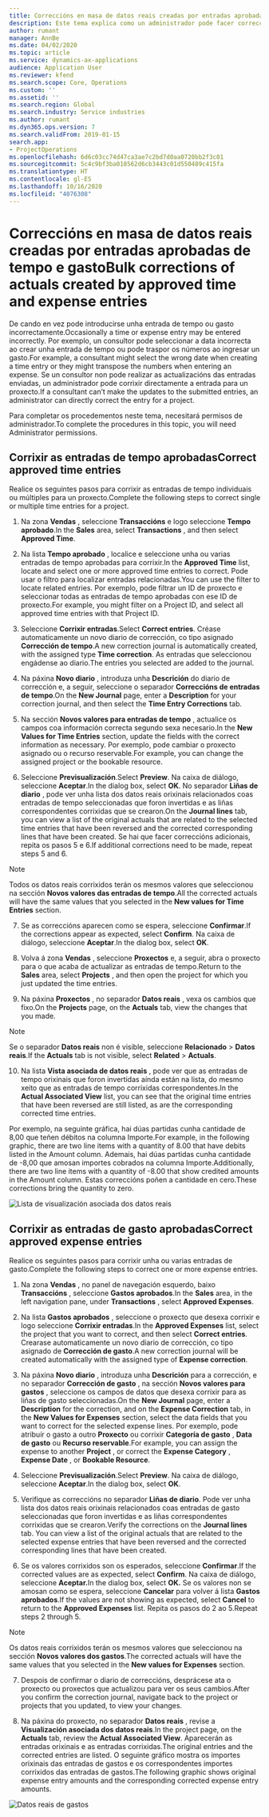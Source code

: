 ```yaml
---
title: Correccións en masa de datos reais creadas por entradas aprobadas de tempo e gasto
description: Este tema explica como un administrador pode facer correccións sinxelas ou en masa ás entradas de tempo ou gasto aprobadas previamente se a facturación non está completa.
author: rumant
manager: AnnBe
ms.date: 04/02/2020
ms.topic: article
ms.service: dynamics-ax-applications
audience: Application User
ms.reviewer: kfend
ms.search.scope: Core, Operations
ms.custom: ''
ms.assetid: ''
ms.search.region: Global
ms.search.industry: Service industries
ms.author: rumant
ms.dyn365.ops.version: 7
ms.search.validFrom: 2019-01-15
search.app:
- ProjectOperations
ms.openlocfilehash: 6d6c03cc74d47ca3ae7c2bd7d0aa0720bb2f3c01
ms.sourcegitcommit: 5c4c9bf3ba018562d6cb3443c01d550489c415fa
ms.translationtype: HT
ms.contentlocale: gl-ES
ms.lasthandoff: 10/16/2020
ms.locfileid: "4076308"
---
```

# <a name="bulk-corrections-of-actuals-created-by-approved-time-and-expense-entries"></a><span data-ttu-id="e711d-103">Correccións en masa de datos reais creadas por entradas aprobadas de tempo e gasto</span><span class="sxs-lookup"><span data-stu-id="e711d-103">Bulk corrections of actuals created by approved time and expense entries</span></span>

<span data-ttu-id="e711d-104">De cando en vez pode introducirse unha entrada de tempo ou gasto incorrectamente.</span><span class="sxs-lookup"><span data-stu-id="e711d-104">Occasionally a time or expense entry may be entered incorrectly.</span></span> <span data-ttu-id="e711d-105">Por exemplo, un consultor pode seleccionar a data incorrecta ao crear unha entrada de tempo ou pode traspor os números ao ingresar un gasto.</span><span class="sxs-lookup"><span data-stu-id="e711d-105">For example, a consultant might select the wrong date when creating a time entry or they might transpose the numbers when entering an expense.</span></span> <span data-ttu-id="e711d-106">Se un consultor non pode realizar as actualizacións das entradas enviadas, un administrador pode corrixir directamente a entrada para un proxecto.</span><span class="sxs-lookup"><span data-stu-id="e711d-106">If a consultant can’t make the updates to the submitted entries, an administrator can directly correct the entry for a project.</span></span>

<span data-ttu-id="e711d-107">Para completar os procedementos neste tema, necesitará permisos de administrador.</span><span class="sxs-lookup"><span data-stu-id="e711d-107">To complete the procedures in this topic, you will need Administrator permissions.</span></span>

## <a name="correct-approved-time-entries"></a><span data-ttu-id="e711d-108">Corrixir as entradas de tempo aprobadas</span><span class="sxs-lookup"><span data-stu-id="e711d-108">Correct approved time entries</span></span>     

<span data-ttu-id="e711d-109">Realice os seguintes pasos para corrixir as entradas de tempo individuais ou múltiples para un proxecto.</span><span class="sxs-lookup"><span data-stu-id="e711d-109">Complete the following steps to correct single or multiple time entries for a project.</span></span>

1. <span data-ttu-id="e711d-110">Na zona **Vendas** , seleccione **Transaccións** e logo seleccione **Tempo aprobado**.</span><span class="sxs-lookup"><span data-stu-id="e711d-110">In the **Sales** area, select **Transactions** , and then select **Approved Time**.</span></span> 

2. <span data-ttu-id="e711d-111">Na lista **Tempo aprobado** , localice e seleccione unha ou varias entradas de tempo aprobadas para corrixir.</span><span class="sxs-lookup"><span data-stu-id="e711d-111">In the **Approved Time** list, locate and select one or more approved time entries to correct.</span></span> <span data-ttu-id="e711d-112">Pode usar o filtro para localizar entradas relacionadas.</span><span class="sxs-lookup"><span data-stu-id="e711d-112">You can use the filter to locate related entries.</span></span> <span data-ttu-id="e711d-113">Por exemplo, pode filtrar un ID de proxecto e seleccionar todas as entradas de tempo aprobadas con ese ID de proxecto.</span><span class="sxs-lookup"><span data-stu-id="e711d-113">For example, you might filter on a Project ID, and select all approved time entries with that Project ID.</span></span>

3. <span data-ttu-id="e711d-114">Seleccione **Corrixir entradas**.</span><span class="sxs-lookup"><span data-stu-id="e711d-114">Select **Correct entries**.</span></span> <span data-ttu-id="e711d-115">Créase automaticamente un novo diario de corrección, co tipo asignado **Corrección de tempo**.</span><span class="sxs-lookup"><span data-stu-id="e711d-115">A new correction journal is automatically created, with the assigned type **Time correction**.</span></span> <span data-ttu-id="e711d-116">As entradas que seleccionou engádense ao diario.</span><span class="sxs-lookup"><span data-stu-id="e711d-116">The entries you selected are added to the journal.</span></span> 

4. <span data-ttu-id="e711d-117">Na páxina **Novo diario** , introduza unha **Descrición** do diario de corrección e, a seguir, seleccione o separador **Correccións de entradas de tempo**.</span><span class="sxs-lookup"><span data-stu-id="e711d-117">On the **New Journal** page, enter a **Description** for your correction journal, and then select the **Time Entry Corrections** tab.</span></span>  
5. <span data-ttu-id="e711d-118">Na sección **Novos valores para entradas de tempo** , actualice os campos coa información correcta segundo sexa necesario.</span><span class="sxs-lookup"><span data-stu-id="e711d-118">In the **New Values for Time Entries** section, update the fields with the correct information as necessary.</span></span> <span data-ttu-id="e711d-119">Por exemplo, pode cambiar o proxecto asignado ou o recurso reservable.</span><span class="sxs-lookup"><span data-stu-id="e711d-119">For example, you can change the assigned project or the bookable resource.</span></span>

6. <span data-ttu-id="e711d-120">Seleccione **Previsualización**.</span><span class="sxs-lookup"><span data-stu-id="e711d-120">Select **Preview**.</span></span> <span data-ttu-id="e711d-121">Na caixa de diálogo, seleccione **Aceptar**.</span><span class="sxs-lookup"><span data-stu-id="e711d-121">In the dialog box, select **OK**.</span></span> <span data-ttu-id="e711d-122">No separador **Liñas de diario** , pode ver unha lista dos datos reais orixinais relacionados coas entradas de tempo seleccionadas que foron invertidas e as liñas correspondentes corrixidas que se crearon.</span><span class="sxs-lookup"><span data-stu-id="e711d-122">On the **Journal lines** tab, you can view a list of the original actuals that are related to the selected time entries that have been reversed and the corrected corresponding lines that have been created.</span></span> <span data-ttu-id="e711d-123">Se hai que facer correccións adicionais, repita os pasos 5 e 6.</span><span class="sxs-lookup"><span data-stu-id="e711d-123">If additional corrections need to be made, repeat steps 5 and 6.</span></span> 

> [!NOTE]
> <span data-ttu-id="e711d-124">Todos os datos reais corrixidos terán os mesmos valores que seleccionou na sección **Novos valores das entradas de tempo**.</span><span class="sxs-lookup"><span data-stu-id="e711d-124">All the corrected actuals will have the same values that you selected in the **New values for Time Entries** section.</span></span>

7. <span data-ttu-id="e711d-125">Se as correccións aparecen como se espera, seleccione **Confirmar**.</span><span class="sxs-lookup"><span data-stu-id="e711d-125">If the corrections appear as expected, select **Confirm**.</span></span> <span data-ttu-id="e711d-126">Na caixa de diálogo, seleccione **Aceptar**.</span><span class="sxs-lookup"><span data-stu-id="e711d-126">In the dialog box, select **OK**.</span></span>

8. <span data-ttu-id="e711d-127">Volva á zona **Vendas** , seleccione **Proxectos** e, a seguir, abra o proxecto para o que acaba de actualizar as entradas de tempo.</span><span class="sxs-lookup"><span data-stu-id="e711d-127">Return to the **Sales** area, select **Projects** , and then open the project for which you just updated the time entries.</span></span> 

9. <span data-ttu-id="e711d-128">Na páxina **Proxectos** , no separador **Datos reais** , vexa os cambios que fixo.</span><span class="sxs-lookup"><span data-stu-id="e711d-128">On the **Projects** page, on the **Actuals** tab, view the changes that you made.</span></span> 

> [!NOTE]
> <span data-ttu-id="e711d-129">Se o separador **Datos reais** non é visible, seleccione **Relacionado** > **Datos reais**.</span><span class="sxs-lookup"><span data-stu-id="e711d-129">If the **Actuals** tab is not visible, select **Related** > **Actuals**.</span></span>  

10. <span data-ttu-id="e711d-130">Na lista **Vista asociada de datos reais** , pode ver que as entradas de tempo orixinais que foron invertidas aínda están na lista, do mesmo xeito que as entradas de tempo corrixidas correspondentes.</span><span class="sxs-lookup"><span data-stu-id="e711d-130">In the **Actual Associated View** list, you can see that the original time entries that have been reversed are still listed, as are the corresponding corrected time entries.</span></span> 

<span data-ttu-id="e711d-131">Por exemplo, na seguinte gráfica, hai dúas partidas cunha cantidade de 8,00 que teñen débitos na columna Importe.</span><span class="sxs-lookup"><span data-stu-id="e711d-131">For example, in the following graphic, there are two line items with a quantity of 8.00 that have debits listed in the Amount column.</span></span> <span data-ttu-id="e711d-132">Ademais, hai dúas partidas cunha cantidade de -8,00 que amosan importes cobrados na columna Importe.</span><span class="sxs-lookup"><span data-stu-id="e711d-132">Additionally, there are two line items with a quantity of -8.00 that show credited amounts in the Amount column.</span></span> <span data-ttu-id="e711d-133">Estas correccións poñen a cantidade en cero.</span><span class="sxs-lookup"><span data-stu-id="e711d-133">These corrections bring the quantity to zero.</span></span>

![Lista de visualización asociada dos datos reais](https://github.com/MicrosoftDocs/dynamics-365-customer-engagement-pr/blob/bulk-corrections-actuals-created-by-approved-time-expense-entries.md/time-actuals.png)
 
## <a name="correct-approved-expense-entries"></a><span data-ttu-id="e711d-135">Corrixir as entradas de gasto aprobadas</span><span class="sxs-lookup"><span data-stu-id="e711d-135">Correct approved expense entries</span></span>

<span data-ttu-id="e711d-136">Realice os seguintes pasos para corrixir unha ou varias entradas de gasto.</span><span class="sxs-lookup"><span data-stu-id="e711d-136">Complete the following steps to correct one or more expense entries.</span></span> 

1. <span data-ttu-id="e711d-137">Na zona **Vendas** , no panel de navegación esquerdo, baixo **Transaccións** , seleccione **Gastos aprobados**.</span><span class="sxs-lookup"><span data-stu-id="e711d-137">In the **Sales** area, in the left navigation pane, under **Transactions** , select **Approved Expenses**.</span></span>

2. <span data-ttu-id="e711d-138">Na lista **Gastos aprobados** , seleccione o proxecto que desexa corrixir e logo seleccione **Corrixir entradas**.</span><span class="sxs-lookup"><span data-stu-id="e711d-138">In the **Approved Expenses** list, select the project that you want to correct, and then select **Correct entries**.</span></span> <span data-ttu-id="e711d-139">Crearase automaticamente un novo diario de corrección, co tipo asignado de **Corrección de gasto**.</span><span class="sxs-lookup"><span data-stu-id="e711d-139">A new correction journal will be created automatically with the assigned type of **Expense correction**.</span></span> 

3. <span data-ttu-id="e711d-140">Na páxina **Novo diario** , introduza unha **Descrición** para a corrección, e no separador **Corrección de gasto** , na sección **Novos valores para gastos** , seleccione os campos de datos que desexa corrixir para as liñas de gasto seleccionadas.</span><span class="sxs-lookup"><span data-stu-id="e711d-140">On the **New Journal** page, enter a **Description** for the correction, and on the **Expense Correction** tab, in the **New Values for Expenses** section, select the data fields that you want to correct for the selected expense lines.</span></span> <span data-ttu-id="e711d-141">Por exemplo, pode atribuír o gasto a outro **Proxecto** ou corrixir **Categoría de gasto** , **Data de gasto** ou **Recurso reservable**.</span><span class="sxs-lookup"><span data-stu-id="e711d-141">For example, you can assign the expense to another **Project** , or correct the **Expense Category** , **Expense Date** , or **Bookable Resource**.</span></span>

4. <span data-ttu-id="e711d-142">Seleccione **Previsualización**.</span><span class="sxs-lookup"><span data-stu-id="e711d-142">Select **Preview**.</span></span> <span data-ttu-id="e711d-143">Na caixa de diálogo, seleccione **Aceptar**.</span><span class="sxs-lookup"><span data-stu-id="e711d-143">In the dialog box, select **OK**.</span></span> 

5. <span data-ttu-id="e711d-144">Verifique as correccións no separador **Liñas de diario**. Pode ver unha lista dos datos reais orixinais relacionados coas entradas de gasto seleccionadas que foron invertidas e as liñas correspondentes corrixidas que se crearon.</span><span class="sxs-lookup"><span data-stu-id="e711d-144">Verify the corrections on the **Journal lines** tab. You can view a list of the original actuals that are related to the selected expense entries that have been reversed and the corrected corresponding lines that have been created.</span></span>

6. <span data-ttu-id="e711d-145">Se os valores corrixidos son os esperados, seleccione **Confirmar**.</span><span class="sxs-lookup"><span data-stu-id="e711d-145">If the corrected values are as expected, select **Confirm**.</span></span> <span data-ttu-id="e711d-146">Na caixa de diálogo, seleccione **Aceptar.**</span><span class="sxs-lookup"><span data-stu-id="e711d-146">In the dialog box, select **OK.**</span></span> <span data-ttu-id="e711d-147">Se os valores non se amosan como se espera, seleccione **Cancelar** para volver á lista **Gastos aprobados**.</span><span class="sxs-lookup"><span data-stu-id="e711d-147">If the values are not showing as expected, select **Cancel** to return to the **Approved Expenses** list.</span></span> <span data-ttu-id="e711d-148">Repita os pasos do 2 ao 5.</span><span class="sxs-lookup"><span data-stu-id="e711d-148">Repeat steps 2 through 5.</span></span> 

> [!NOTE]
> <span data-ttu-id="e711d-149">Os datos reais corrixidos terán os mesmos valores que seleccionou na sección **Novos valores dos gastos**.</span><span class="sxs-lookup"><span data-stu-id="e711d-149">The corrected actuals will have the same values that you selected in the **New values for Expenses** section.</span></span>

7. <span data-ttu-id="e711d-150">Despois de confirmar o diario de correccións, desprácese ata o proxecto ou proxectos que actualizou para ver os seus cambios.</span><span class="sxs-lookup"><span data-stu-id="e711d-150">After you confirm the correction journal, navigate back to the project or projects that you updated, to view your changes.</span></span>  

8. <span data-ttu-id="e711d-151">Na páxina do proxecto, no separador **Datos reais** , revise a **Visualización asociada dos datos reais**.</span><span class="sxs-lookup"><span data-stu-id="e711d-151">In the project page, on the **Actuals** tab, review the **Actual Associated View**.</span></span> <span data-ttu-id="e711d-152">Aparecerán as entradas orixinais e as entradas corrixidas.</span><span class="sxs-lookup"><span data-stu-id="e711d-152">The original entries and the corrected entries are listed.</span></span> <span data-ttu-id="e711d-153">O seguinte gráfico mostra os importes orixinais das entradas de gastos e os correspondentes importes corrixidos das entradas de gastos.</span><span class="sxs-lookup"><span data-stu-id="e711d-153">The following graphic shows original expense entry amounts and the corresponding corrected expense entry amounts.</span></span> 

![Datos reais de gastos](https://user-images.githubusercontent.com/60806505/77122219-4cd52900-69fa-11ea-8349-ccd2ffebf640.png)

